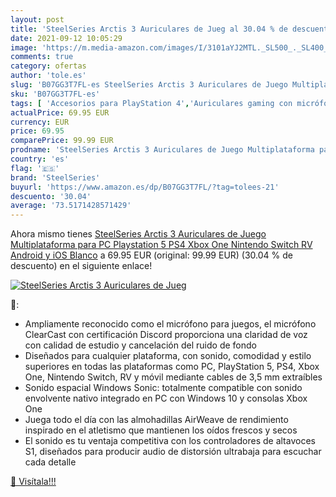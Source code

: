 ```yaml
---
layout: post
title: 'SteelSeries Arctis 3 Auriculares de Jueg al 30.04 % de descuento'
date: 2021-09-12 10:05:29
image: 'https://m.media-amazon.com/images/I/3101aYJ2MTL._SL500_._SL400_.jpg'
comments: true
category: ofertas
author: 'tole.es'
slug: 'B07GG3T7FL-es SteelSeries Arctis 3 Auriculares de Juego Multiplataforma...'
sku: 'B07GG3T7FL-es'
tags: [ 'Accesorios para PlayStation 4','Auriculares gaming con micrófono para PlayStation 4','Electrónica','Hardware y juegos para PlayStation 4','Videojuegos','android','steelseries', ]
actualPrice: 69.95 EUR
currency: EUR
price: 69.95
comparePrice: 99.99 EUR
prodname: 'SteelSeries Arctis 3 Auriculares de Juego Multiplataforma para PC  Playstation 5  PS4  Xbox One  Nintendo Switch  RV  Android y iOS  Blanco'
country: 'es'
flag: '🇪🇸'
brand: 'SteelSeries'
buyurl: 'https://www.amazon.es/dp/B07GG3T7FL/?tag=tolees-21'
descuento: '30.04'
average: '73.5171428571429'
---
```


Ahora mismo tienes [SteelSeries Arctis 3 Auriculares de Juego Multiplataforma para PC  Playstation 5  PS4  Xbox One  Nintendo Switch  RV  Android y iOS  Blanco](https://www.amazon.es/dp/B07GG3T7FL/?tag=tolees-21) a 69.95 EUR (original: 99.99 EUR) (30.04 %  de descuento) en el siguiente enlace!

[![SteelSeries Arctis 3 Auriculares de Jueg](https://m.media-amazon.com/images/I/3101aYJ2MTL._SL500_._SL400_.jpg)](https://www.amazon.es/dp/B07GG3T7FL/?tag=tolees-21)

🔎:

- Ampliamente reconocido como el micrófono para juegos, el micrófono ClearCast con certificación Discord proporciona una claridad de voz con calidad de estudio y cancelación del ruido de fondo
- Diseñados para cualquier plataforma, con sonido, comodidad y estilo superiores en todas las plataformas como PC, PlayStation 5, PS4, Xbox One, Nintendo Switch, RV y móvil mediante cables de 3,5 mm extraíbles
- Sonido espacial Windows Sonic: totalmente compatible con sonido envolvente nativo integrado en PC con Windows 10 y consolas Xbox One
- Juega todo el día con las almohadillas AirWeave de rendimiento inspirado en el atletismo que mantienen los oídos frescos y secos
- El sonido es tu ventaja competitiva con los controladores de altavoces S1, diseñados para producir audio de distorsión ultrabaja para escuchar cada detalle

[🛒 Visítala!!!](https://www.amazon.es/dp/B07GG3T7FL/?tag=tolees-21)
